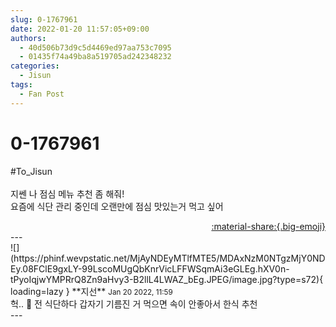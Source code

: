 ```yaml
---
slug: 0-1767961
date: 2022-01-20 11:57:05+09:00
authors:
  - 40d506b73d9c5d4469ed97aa753c7095
  - 01435f74a49ba8a519705ad242348232
categories:
  - Jisun
tags:
  - Fan Post
---
```


# 0-1767961

<div class="post-container" markdown="1">
<div class="content-container md-sidebar__scrollwrap" markdown="1">

\#To_Jisun<br><br>지쎈 나 점심 메뉴 추천 좀 해줘!<br>요즘에 식단 관리 중인데 오랜만에 점심 맛있는거 먹고 싶어

</div>
</div>

<div style="text-align: right;" markdown="1">
<a href="https://weverse.io/fromis9/fanpost/0-1767961" style="text-align: right;">:material-share:{.big-emoji}</a>
</div>
---

<div class="comments-container md-sidebar__scrollwrap" markdown="1">
<div class="comment" markdown="1">
<div class='id-container' markdown="1">
![](https://phinf.wevpstatic.net/MjAyNDEyMTlfMTE5/MDAxNzM0NTgzMjY0NDEy.08FClE9gxLY-99LscoMUgQbKnrVicLFFWSqmAi3eGLEg.hXV0n-tPyoIqjwYMPRrQ8Zn9aHvy3-B2llL4LWAZ_bEg.JPEG/image.jpg?type=s72){ loading=lazy }
**<span class="artist">지선</span>** <small>Jan 20 2022, 11:59</small><br>
</div>
<div class='comment-body' markdown="1">
헉.. 🤔  전 식단하다 갑자기 기름진 거 먹으면 속이 안좋아서 한식 추천
</div>
</div>
</div>
---
